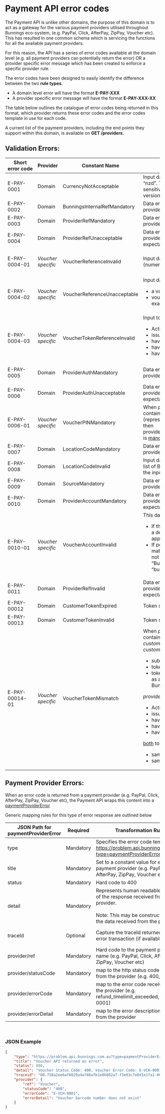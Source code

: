 # Payment API error codes

The Payment API is unlike other domains, the purpose of this domain is to act as a gateway for the various payment providers utilised throughout Bunnings eco-system,  (e.g. PayPal, Click, AfterPay, ZipPay, Voucher etc).  This has resulted in one common schema which is servicing the functions for all the available payment providers.

For this reason, the API has a series of error codes available at the domain level (e.g. all payment providers can potentially return the error) OR a provider specific error message which has been created to enforce a specific provider rule.  

The error codes have been designed to easily identify the difference between the two <b>rule types</b>. <ul><li>A domain level error will have the format <b>E-PAY-XXX</b></li><li>A provider specific error message will have the format <b>E-PAY-XXX-XX</b></li></ul>

The table below outlines the catalogue of error codes being returned in this format, which provider returns these error codes and the error codes template in use for each code.

A current list of the payment providers, including the end points they support within this domain, is available on <b>GET /providers</b>.

## Validation Errors: 

| Short error&nbsp;code | Provider | Constant Name | Business Rule | Message | Error Type | Where Used
| -------- | -------- | ---------- | -------- |-----------|--------- | --------- |
| E-PAY-0001 | Domain | CurrencyNotAcceptable | Input data must be one of “aud” or “nzd”.  This value is not case sensitive e.g. AUD, Aud, aud, all versions are acceptable. | Currency must be either aud or nzd and is not case sensitive. The input provided did not match. |<a target="_blank" href="https://problem.api.bunnings.com.au/?type=validationError">validationError</a> | JSON Path: currency <br><details><summary>End Points:</summary><b>Voucher&nbsp;Provider</b><ul><li>PUT&nbsp;/payment/balanceCheck</li><li>PUT&nbsp;/payment/reserve</li><li>PUT&nbsp;/payment/void</li></ul></details>
| E-PAY-0002 | Domain | BunningsInternalRefMandatory | Data entry for the nominated provider is mandatory | The input data is mandatory |<a target="_blank" href="https://problem.api.bunnings.com.au/?type=validationError">validationError</a> | JSON Path: internalPaymentRef <br><details><summary>End Points:</summary><b>Voucher&nbsp;Provider</b><ul><li>PUT&nbsp;/payment/reserve</li></ul> </details>
| E-PAY-0003 | Domain| ProviderRefMandatory |  Data entry for the nominated provider is mandatory | The input data is mandatory |<a target="_blank" href="https://problem.api.bunnings.com.au/?type=validationError">validationError</a> | JSON Path: providerPaymentRef <br><details><summary>End Points:</summary><b>Voucher&nbsp;Provider</b><ul><li>PUT&nbsp;/payment/balancecheck</li><li>PUT&nbsp;/payment/reserve</li><li>PUT&nbsp;/payment/void</li></ul> </details>
| E-PAY-0004 | Domain | ProviderRefUnacceptable |  Data entry for the nominated provider does not meet the input expectations | The input data is not acceptable |<a target="_blank" href="https://problem.api.bunnings.com.au/?type=validationError">validationError</a> |JSON Path: providerPaymentRef 
| E-PAY-0004-01 | <i>Voucher specific</i> | VoucherReferenceInvalid | Input data must be exactly 25 digits (numerical data only) | The voucher barcode provided in providerPaymentRef must equal exactly 25 digits.  The input provided did not match. |<a target="_blank" href="https://problem.api.bunnings.com.au/?type=validationError">validationError</a> | JSON Path: providerPaymentRef <br><details><summary>End Points:</summary><b>Voucher&nbsp;Provider</b><ul><li>PUT&nbsp;/payment/balancecheck</li></ul></details>
| E-PAY-0004-02 | <i>Voucher specific</i> | VoucherReferenceUnacceptable |  Input data must be either a <ul><li>a valid and active token OR</li><li>voucher barcode which must be exactly 25 digits</li></ul> | The voucher provider expects providerPaymentRef to contain a valid and active PUT&nbsp;/payment/balancecheck token OR a voucher barcode with exactly 25 digits |<a target="_blank" href="https://problem.api.bunnings.com.au/?type=validationError">validationError</a> | JSON Path: providerPaymentRef <br><details><summary>End Points:</summary><b>Voucher&nbsp;Provider</b><ul><li>PUT&nbsp;/payment/reserve</li></ul> </details>
| E-PAY-0004-03 | <i>Voucher specific</i> |VoucherTokenReferenceInvalid | Input token must be<ul><li>Active</li><li>issued by payment API</li><li>have subject</li><li>have idp</li><li>have barcode number</li></ul> | The voucher token provided is not valid and the transaction cannot be voided. |<a target="_blank" href="https://problem.api.bunnings.com.au/?type=validationError">validationError</a> | JSON Path: providerPaymentRef <br><details><summary>End Points:</summary><b>Voucher&nbsp;Provider</b><ul><li>PUT&nbsp;/payment/void</li></ul> </details>
| E-PAY-0005 | Domain  | ProviderAuthMandatory | Data entry for the nominated provider is mandatory | The input data is mandatory |<a target="_blank" href="https://problem.api.bunnings.com.au/?type=validationError">validationError</a> | JSON Path: providerPaymentAuthorisationCode <br><details><summary>End Points:</summary><b>Voucher&nbsp;Provider</b><ul><li>PUT&nbsp;/payment/balancecheck</li></ul></details>
| E-PAY-0006 | Domain | ProviderAuthUnacceptable | Data entry for the nominated provider does not meet the input expectations | Input data is not acceptable |<a target="_blank" href="https://problem.api.bunnings.com.au/?type=validationError">validationError</a> |JSON Path: providerPaymentAuthorisationCode 
| E-PAY-0006-01 | <i>Voucher specific</i>  | VoucherPINMandatory | When <i>providerPaymentRef</i> contains a string with 25 digits (representing a voucher barcode) then providerPaymentAuthorisationCode is <u>mandatory</u> | For voucher provider when the providerPaymentRef contains a voucher barcode, providerPaymentAuthorisationCode is mandatory.  This attribute expects the voucher PIN. |<a target="_blank" href="https://problem.api.bunnings.com.au/?type=validationError">validationError</a> | JSON Path: providerPaymentAuthorisationCode <br><details><summary>End Points:</summary><b>Voucher&nbsp;Provider</b><ul><li>PUT&nbsp;/payment/reserve</li></ul></details>
| E-PAY-0007 | Domain | LocationCodeMandatory | Data entry for the nominated provider is mandatory | The input data is mandatory |<a target="_blank" href="https://problem.api.bunnings.com.au/?type=validationError">validationError</a> | JSON Path: locationCode <br><details><summary>End Points:</summary><b>Voucher&nbsp;Provider</b><ul><li>PUT&nbsp;/payment/balancecheck</li><li>PUT&nbsp;/payment/reserve</li><li>PUT&nbsp;/payment/void</li></ul> </details>
| E-PAY-0008 | Domain  | LocationCodeInvalid | Input data is validated to a known list of Bunnings store locations and the input data did not match. | An invalid location code was provided |<a target="_blank" href="https://problem.api.bunnings.com.au/?type=validationError">validationError</a> | JSON Path: locationCode <br><details><summary>End Points:</summary><b>Voucher&nbsp;Provider</b><ul><li>PUT&nbsp;/payment/balancecheck</li><li>PUT&nbsp;/payment/reserve</li><li>PUT&nbsp;/payment/void</li></ul></details>
| E-PAY-0009 | Domain  | SourceMandatory | Data entry for the nominated provider is mandatory | The input data is mandatory |<a target="_blank" href="https://problem.api.bunnings.com.au/?type=validationError">validationError</a> | JSON Path: source <br><details><summary>End Points:</summary><b>Voucher&nbsp;Provider</b><ul><li>PUT&nbsp;/payment/balancecheck</li><li>PUT&nbsp;/payment/reserve</li><li>PUT&nbsp;/payment/void</li></ul></details>
| E-PAY-0010 | Domain | ProviderAccountMandatory | Data entry for the nominated provider does not meet the input expectations | Input data is not acceptable |<a target="_blank" href="https://problem.api.bunnings.com.au/?type=validationError">validationError</a> |JSON Path: providerAccount 
| E-PAY-0010-01 | <i>Voucher specific</i>  | VoucherAccountInvalid | This data input is optional<ul><li>If this input data is omitted, then a default value of “Bunnings” is applied within Payment API.</li><li>If populated, then data must match “Bunnings”. This value is not case sensitive e.g. “Bunnings”, “BUNNINGS”, “bunnings” are acceptable.</li></ul> | For voucher provider the providerAccount expects the static value 'Bunnings' |<a target="_blank" href="https://problem.api.bunnings.com.au/?type=validationError">validationError</a> | JSON Path: providerAccount <br><details><summary>End Points:</summary><b>Voucher&nbsp;Provider</b><ul><li>PUT&nbsp;/payment/balancecheck</li><li>PUT&nbsp;/payment/reserve</li><li>PUT&nbsp;/payment/void</li></ul></details>
| E-PAY-0011 | Domain  | ProviderRefInvalid | Data entry for the nominated provider does not meet the input expectations | Input data is not acceptable.  A known provider name is expected. |<a target="_blank" href="https://problem.api.bunnings.com.au/?type=validationError">validationError</a> | JSON Path: providerRef <br><details><summary>End Points:</summary><b>Voucher&nbsp;Provider</b><ul><li>PUT&nbsp;/payment/balancecheck</li><li>PUT&nbsp;/payment/reserve</li><li>PUT&nbsp;/payment/void</li></ul></details>
| E-PAY-00012 | Domain  | CustomerTokenExpired | Token supplied has expired | Customer access token has expired |<a target="_blank" href="https://problem.api.bunnings.com.au/?type=validationError">validationError</a>  | JSON Path: customer/token <br><details><summary>End Points:</summary><b>Voucher&nbsp;Provider</b><ul><li>PUT&nbsp;/payment/balancecheck</li><li>PUT&nbsp;/payment/reserve</li></ul></details>
| E-PAY-00013 | Domain   | CustomerTokenInvalid | Token supplied is invalid  | Customer access token is invalid |<a target="_blank" href="https://problem.api.bunnings.com.au/?type=validationError">validationError</a> |JSON Path: customer/token <br><details><summary>End Points:</summary><b>Voucher&nbsp;Provider</b><ul><li>PUT&nbsp;/payment/balancecheck</li><li>PUT&nbsp;/payment/reserve</li></ul></details>
| E-PAY-00014-01 | <i>Voucher specific</i>  | VoucherTokenMismatch | When <i>providerPaymentRef</i> contains a token then <i>customer/token</i> is <u>mandatory.</u><br><i>customer/token</i> must have<ul><li>subjectId populated</li><li>token is active</li><li>token is issued by the same idp as auth token (e.g. issued by Bunnings)</li></ul><i>providerPaymentRef</i> token<ul><li>Active</li><li>issued by payment API</li><li>have subject</li><li>have idp</li><li>have card number</li></ul><u>both</u> tokens must have<ul><li>same subject</li><li>same idp</li></ul>| PUT&nbsp;/payment/balancecheck token provided in providerPaymentRef does not match the credentials in customer token.|<a target="_blank" href="https://problem.api.bunnings.com.au/?type=validationError">validationError</a>  |<details><summary>End Points:</summary><b>Voucher&nbsp;Provider</b><ul><li>PUT&nbsp;/payment/reserve</li></ul></details>



## Payment Provider Errors:

When an error code is returned from a payment provider (e.g. PayPal, Click, AfterPay, ZipPay, Voucher etc), the Payment API wraps this content into a <a target="_blank" href="https://problem.api.bunnings.com.au/?type=paymentProviderError">paymentProviderError</a>

Generic mapping rules for this type of error response are outlined below

| JSON&nbsp;Path&nbsp;for paymentProviderError | Required | Transformation Rule | Sample Data |
| -------- | -------- | -------- |-----------|
| type | Mandatory |Specifies the error code template <br>https://problem.api.bunnings.com.au?type=paymentProviderError| `https://problem.api.bunnings.com.au?type=paymentProviderError`
| title | Mandatory |Set to a constant value for each payment provider (e.g. PayPal, Click, AfterPay, ZipPay, Voucher etc)| Voucher API returned an error
| status | Mandatory |Hard code to 400| 400
| detail | Mandatory |</i>Represents human readable version of the response received from the provider.  <br><br>Note:  This may be constructed using the data received from the provider| Voucher Status Code: 400, Voucher Error Code: E-VCH-001, Voucher Error Message: Voucher barcode number does not exist
| traceId | Optional |Capture the traceId returned in the error transaction (if available)| 00-758a2ee6af6029a4af86afb1e8b802a7-f3e03c7e8d1e1fa1-00
| provider/ref | Mandatory |Hard code to the payment provider name (e.g. PayPal, Click, AfterPay, ZipPay, Voucher etc)| Voucher
| provider/statusCode | Mandatory |map to the http status code received from the provider (e.g. 400, 404)| 400
| provider/errorCode | Mandatory |map to the error code received from the provider (e.g. refund_timelimit_exceeded, E-VCH-0001)| E-VCH-0001
| provider/errorDetail | Mandatory |map to the error description received from the provider| Voucher barcode number does not exist
<br>

### JSON Example
```json  
{
    "type": "https://problem.api.bunnings.com.au?type=paymentProviderError",
    "title": "Voucher API returned an error",
    "status": 400,
    "detail": "Voucher Status Code: 400, Voucher Error Code: E-VCH-0001, Voucher Error Message: Voucher barcode number does not exist",
    "traceid": "00-758a2ee6af6029a4af86afb1e8b802a7-f3e03c7e8d1e1fa1-00",
    "provider": {
        "ref": "Voucher",
        "statusCode": "400",
        "errorCode": "E-VCH-0001",
        "errorDetail": "Voucher barcode number does not exist"
    }
}
```